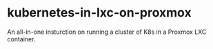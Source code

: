 # kubernetes-in-lxc-on-proxmox
An all-in-one insturction on running a cluster of K8s in a Proxmox LXC container.
